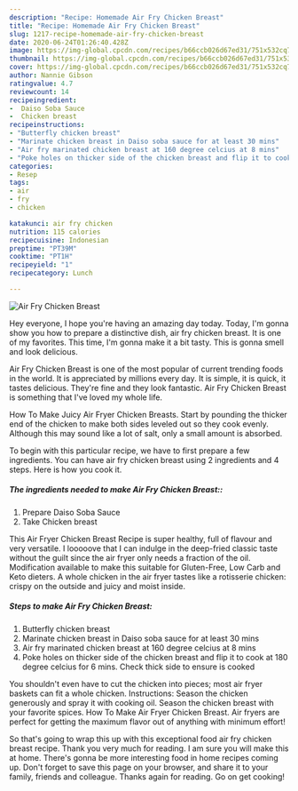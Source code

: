 ```yaml
---
description: "Recipe: Homemade Air Fry Chicken Breast"
title: "Recipe: Homemade Air Fry Chicken Breast"
slug: 1217-recipe-homemade-air-fry-chicken-breast
date: 2020-06-24T01:26:40.428Z
image: https://img-global.cpcdn.com/recipes/b66ccb026d67ed31/751x532cq70/air-fry-chicken-breast-recipe-main-photo.jpg
thumbnail: https://img-global.cpcdn.com/recipes/b66ccb026d67ed31/751x532cq70/air-fry-chicken-breast-recipe-main-photo.jpg
cover: https://img-global.cpcdn.com/recipes/b66ccb026d67ed31/751x532cq70/air-fry-chicken-breast-recipe-main-photo.jpg
author: Nannie Gibson
ratingvalue: 4.7
reviewcount: 14
recipeingredient:
-  Daiso Soba Sauce
-  Chicken breast
recipeinstructions:
- "Butterfly chicken breast"
- "Marinate chicken breast in Daiso soba sauce for at least 30 mins"
- "Air fry marinated chicken breast at 160 degree celcius at 8 mins"
- "Poke holes on thicker side of the chicken breast and flip it to cook at 180 degree celcius for 6 mins. Check thick side to ensure is cooked"
categories:
- Resep
tags:
- air
- fry
- chicken

katakunci: air fry chicken
nutrition: 115 calories
recipecuisine: Indonesian
preptime: "PT39M"
cooktime: "PT1H"
recipeyield: "1"
recipecategory: Lunch

---
```



![Air Fry Chicken Breast](https://img-global.cpcdn.com/recipes/b66ccb026d67ed31/751x532cq70/air-fry-chicken-breast-recipe-main-photo.jpg)

Hey everyone, I hope you're having an amazing day today. Today, I'm gonna show you how to prepare a distinctive dish, air fry chicken breast. It is one of my favorites. This time, I'm gonna make it a bit tasty. This is gonna smell and look delicious.

Air Fry Chicken Breast is one of the most popular of current trending foods in the world. It is appreciated by millions every day. It is simple, it is quick, it tastes delicious. They're fine and they look fantastic. Air Fry Chicken Breast is something that I've loved my whole life.

How To Make Juicy Air Fryer Chicken Breasts. Start by pounding the thicker end of the chicken to make both sides leveled out so they cook evenly. Although this may sound like a lot of salt, only a small amount is absorbed.


To begin with this particular recipe, we have to first prepare a few ingredients. You can have air fry chicken breast using 2 ingredients and 4 steps. Here is how you cook it.

##### The ingredients needed to make Air Fry Chicken Breast::

1. Prepare  Daiso Soba Sauce
1. Take  Chicken breast


This Air Fryer Chicken Breast Recipe is super healthy, full of flavour and very versatile. I looooove that I can indulge in the deep-fried classic taste without the guilt since the air fryer only needs a fraction of the oil. Modification available to make this suitable for Gluten-Free, Low Carb and Keto dieters. A whole chicken in the air fryer tastes like a rotisserie chicken: crispy on the outside and juicy and moist inside. 

##### Steps to make Air Fry Chicken Breast:

1. Butterfly chicken breast
1. Marinate chicken breast in Daiso soba sauce for at least 30 mins
1. Air fry marinated chicken breast at 160 degree celcius at 8 mins
1. Poke holes on thicker side of the chicken breast and flip it to cook at 180 degree celcius for 6 mins. Check thick side to ensure is cooked


You shouldn&#39;t even have to cut the chicken into pieces; most air fryer baskets can fit a whole chicken. Instructions: Season the chicken generously and spray it with cooking oil. Season the chicken breast with your favorite spices. How To Make Air Fryer Chicken Breast. Air fryers are perfect for getting the maximum flavor out of anything with minimum effort! 

So that's going to wrap this up with this exceptional food air fry chicken breast recipe. Thank you very much for reading. I am sure you will make this at home. There's gonna be more interesting food in home recipes coming up. Don't forget to save this page on your browser, and share it to your family, friends and colleague. Thanks again for reading. Go on get cooking!
